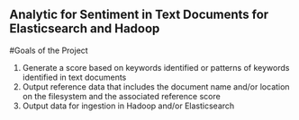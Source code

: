 ## Analytic for Sentiment in Text Documents for Elasticsearch and Hadoop

#Goals of the Project
1. Generate a score based on keywords identified or patterns of keywords identified in text documents
2. Output reference data that includes the document name and/or location on the filesystem and the associated reference score
3. Output data for ingestion in Hadoop and/or Elasticsearch


